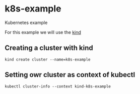# k8s-example
Kubernetes example

For this example we will use the [kind](https://kind.sigs.k8s.io/)

## Creating a cluster with kind

```shell
kind create cluster --name=k8s-example
```

## Setting owr cluster as context of kubectl

```shell
kubectl cluster-info --context kind-k8s-example
```
